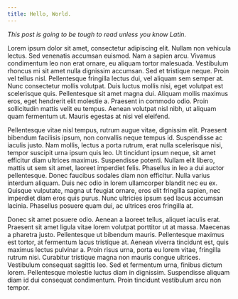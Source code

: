 ```yaml
---
title: Hello, World.
---
```


*This post is going to be tough to read unless you know Latin.*

Lorem ipsum dolor sit amet, consectetur adipiscing elit. Nullam non vehicula lectus. Sed venenatis accumsan euismod. Nam a sapien arcu. Vivamus condimentum leo non erat ornare, eu aliquam tortor malesuada. Vestibulum rhoncus mi sit amet nulla dignissim accumsan. Sed et tristique neque. Proin vel tellus nisl. Pellentesque fringilla lectus dui, vel aliquam sem semper at. Nunc consectetur mollis volutpat. Duis luctus mollis nisi, eget volutpat est scelerisque quis. Pellentesque sit amet magna dui. Aliquam mollis maximus eros, eget hendrerit elit molestie a. Praesent in commodo odio. Proin sollicitudin mattis velit eu tempus. Aenean volutpat nisl nibh, ut aliquam quam fermentum ut. Mauris egestas at nisi vel eleifend.

Pellentesque vitae nisl tempus, rutrum augue vitae, dignissim elit. Praesent bibendum facilisis ipsum, non convallis neque tempus id. Suspendisse ac iaculis justo. Nam mollis, lectus a porta rutrum, erat nulla scelerisque nisi, tempor suscipit urna ipsum quis leo. Ut tincidunt ipsum neque, sit amet efficitur diam ultrices maximus. Suspendisse potenti. Nullam elit libero, mattis ut sem sit amet, laoreet imperdiet felis. Phasellus in leo a dui auctor pellentesque. Donec faucibus sodales diam non efficitur. Nulla varius interdum aliquam. Duis nec odio in lorem ullamcorper blandit nec eu ex. Quisque vulputate, magna ut feugiat ornare, eros elit fringilla sapien, nec imperdiet diam eros quis purus. Nunc ultricies ipsum sed lacus accumsan lacinia. Phasellus posuere quam dui, ac ultrices eros fringilla at.

Donec sit amet posuere odio. Aenean a laoreet tellus, aliquet iaculis erat. Praesent sit amet ligula vitae lorem volutpat porttitor ut at massa. Maecenas a pharetra justo. Pellentesque ut bibendum mauris. Pellentesque maximus est tortor, at fermentum lacus tristique at. Aenean viverra tincidunt est, quis maximus lectus pulvinar a. Proin risus urna, porta eu lorem vitae, fringilla rutrum nisi. Curabitur tristique magna non mauris congue ultrices. Vestibulum consequat sagittis leo. Sed et fermentum urna, finibus dictum lorem. Pellentesque molestie luctus diam in dignissim. Suspendisse aliquam diam id dui consequat condimentum. Proin tincidunt vestibulum arcu non tempor.